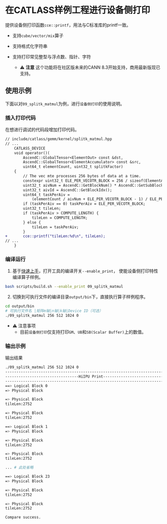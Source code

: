 # 在CATLASS样例工程进行设备侧打印

提供设备侧打印函数`cce::printf`，用法与C标准库的printf一致。

- 支持`cube/vector/mix`算子
- 支持格式化字符串
- 支持打印常见整型与浮点数、指针、字符

  - ⚠️ **注意** 这个功能将在社区版未来的CANN 8.3开始支持，商用最新版现已支持。

## 使用示例

下面以对`09_splitk_matmul`为例，进行`设备侧打印`的使用说明。

### 插入打印代码

在想进行调试的代码段增加打印代码。

```diff
// include/catlass/gemm/kernel/splitk_matmul.hpp
// ...
    CATLASS_DEVICE
    void operator()(
        AscendC::GlobalTensor<ElementOut> const &dst,
        AscendC::GlobalTensor<ElementAccumulator> const &src,
        uint64_t elementCount, uint32_t splitkFactor)
    {
        // The vec mte processes 256 bytes of data at a time.
        constexpr uint32_t ELE_PER_VECOTR_BLOCK = 256 / sizeof(ElementAccumulator);
        uint32_t aivNum = AscendC::GetBlockNum() * AscendC::GetSubBlockNum();
        uint32_t aivId = AscendC::GetBlockIdx();
        uint64_t taskPerAiv =
            (elementCount / aivNum + ELE_PER_VECOTR_BLOCK - 1) / ELE_PER_VECOTR_BLOCK * ELE_PER_VECOTR_BLOCK;
        if (taskPerAiv == 0) taskPerAiv = ELE_PER_VECOTR_BLOCK;
        uint32_t tileLen;
        if (taskPerAiv > COMPUTE_LENGTH) {
            tileLen = COMPUTE_LENGTH;
        } else {
            tileLen = taskPerAiv;
        }
+       cce::printf("tileLen:%d\n", tileLen);
// ...
    }
```

### 编译运行

1. 基于[快速上手](../../README.md#快速上手)，打开工具的编译开关`--enable_print`， 使能设备侧打印特性编译算子样例。

```bash
bash scripts/build.sh --enable_print 09_splitk_matmul
```

2. 切换到可执行文件的编译目录`output/bin`下，直接执行算子样例程序。

```bash
cd output/bin
# 可执行文件名 |矩阵m轴|n轴|k轴|Device ID（可选）
./09_splitk_matmul 256 512 1024 0
```

- ⚠ 注意事项
  - 目前`设备侧打印`仅支持打印`GM`、`UB`和`SB(Scalar Buffer)`上的数值。

### 输出示例

输出结果

```bash
./09_splitk_matmul 256 512 1024 0
-----------------------------------------------------------------------------
---------------------------------HiIPU Print---------------------------------
-----------------------------------------------------------------------------
==> Logical Block 0
=> Physical Block

=> Physical Block
tileLen:2752

=> Physical Block
tileLen:2752

==> Logical Block 1
=> Physical Block

=> Physical Block
tileLen:2752

=> Physical Block
tileLen:2752

... # 此处省略

==> Logical Block 23
=> Physical Block

=> Physical Block
tileLen:2752

=> Physical Block
tileLen:2752

Compare success.
```
